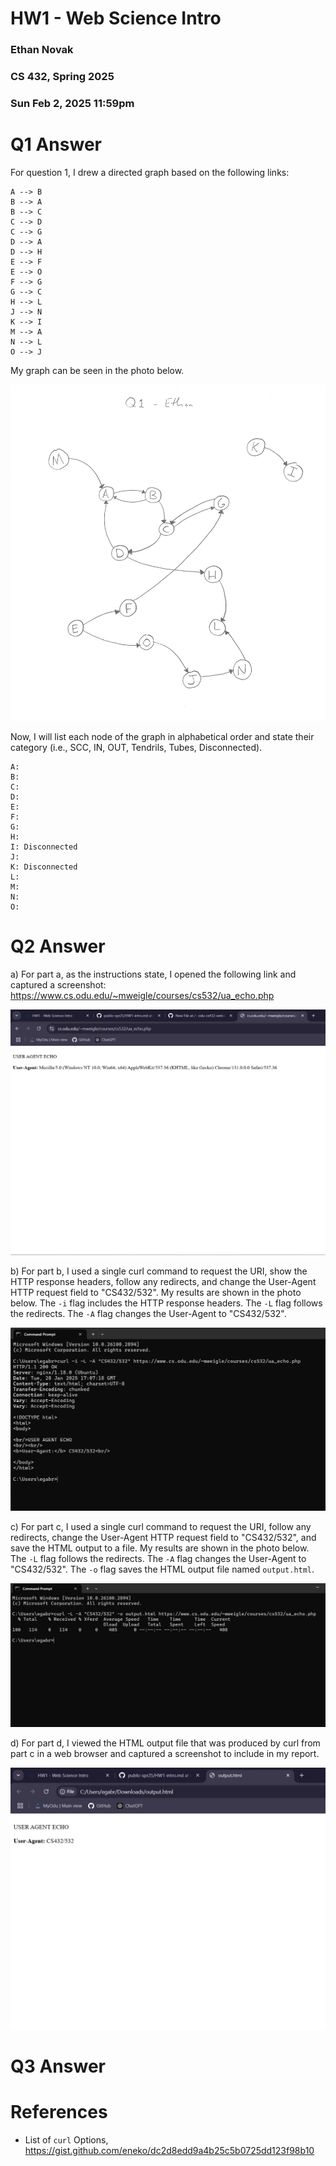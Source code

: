 # HW1 - Web Science Intro
### Ethan Novak
### CS 432, Spring 2025
### Sun Feb 2, 2025 11:59pm

# Q1 Answer
For question 1, I drew a directed graph based on the following links:
```text
A --> B
B --> A
B --> C
C --> D
C --> G
D --> A
D --> H
E --> F
E --> O
F --> G
G --> C
H --> L
J --> N
K --> I
M --> A
N --> L
O --> J
```

My graph can be seen in the photo below. 

![Q1](q1.jpg)

Now, I will list each node of the graph in alphabetical order and state their category (i.e., SCC, IN, OUT, Tendrils, Tubes, Disconnected).
```
A:
B:
C:
D:
E:
F:
G:
H:
I: Disconnected
J: 
K: Disconnected
L:
M:
N:
O:
```
# Q2 Answer
a)
For part a, as the instructions state, I opened the following link and captured a screenshot:
https://www.cs.odu.edu/~mweigle/courses/cs532/ua_echo.php

![Q2 A](q2_a.png)

b)
For part b, I used a single curl command to request the URI, show the HTTP response headers, follow any redirects, and change the User-Agent HTTP request field to "CS432/532".
My results are shown in the photo below. The `-i` flag includes the HTTP response headers.  The `-L` flag follows the redirects.  The `-A` flag changes the User-Agent to "CS432/532".

![Q2 B](q2_b.png)

c)
For part c, I used a single curl command to request the URI, follow any redirects, change the User-Agent HTTP request field to "CS432/532", and save the HTML output to a file.
My results are shown in the photo below. The `-L` flag follows the redirects.  The `-A` flag changes the User-Agent to "CS432/532". The `-o` flag saves the HTML output file named `output.html`.

![Q2 C](q2_c.png)

d)
For part d, I viewed the HTML output file that was produced by curl from part c in a web browser and captured a screenshot to include in my report.

![Q2 D](q2_d.png)

# Q3 Answer


# References
* List of `curl` Options, <https://gist.github.com/eneko/dc2d8edd9a4b25c5b0725dd123f98b10>
